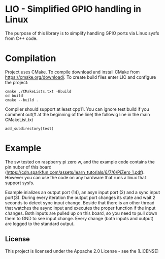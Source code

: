 # LIO - Simplified GPIO handling in Linux

The purpose of this library is to simplify handling GPIO ports via Linux sysfs from C++ code.

# Compilation

Project uses CMake. To compile download and install CMake from https://cmake.org/download/. To create build files enter LIO and configure the project:
```
cmake ./CMakeLists.txt -Bbuild
cd build
cmake --build .
```
Compiler should support at least cpp11. You can ignore test build if you comment out(# at the beginning of the line) the followig line in the main CMakeList.txt 
```
add_subdirectory(test)
```
# Example

The sw tested on raspberry pi zero w, and the example code contains the pin nuber of this board (https://cdn.sparkfun.com/assets/learn_tutorials/6/7/6/PiZero_1.pdf). However you can use the code on any hardware that runs a linux that support sysfs.

Example inializes an output port (14), an asyn input port (2) and a sync input port(3). During every iteration the output port changes its state and wait 2 seconds to detect sync input change. Beside that there is an other thread that watches the async input and executes the proper function if the input changes. Both inputs are pulled up on this board, so you need to pull down them to GND to see input change.
Every change (both inputs and output) are logged to the standard output.

## License

This project is licensed under the Appache 2.0 License - see the [LICENSE]
